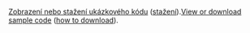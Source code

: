 <span data-ttu-id="244a3-101">[Zobrazení nebo stažení ukázkového kódu](https://github.com/aspnet/AspNetCore.Docs/tree/master/aspnetcore/tutorials/razor-pages/razor-pages-start/2.2-stage-samples) ([stažení](xref:index#how-to-download-a-sample)).</span><span class="sxs-lookup"><span data-stu-id="244a3-101">[View or download sample code](https://github.com/aspnet/AspNetCore.Docs/tree/master/aspnetcore/tutorials/razor-pages/razor-pages-start/2.2-stage-samples) ([how to download](xref:index#how-to-download-a-sample)).</span></span>
